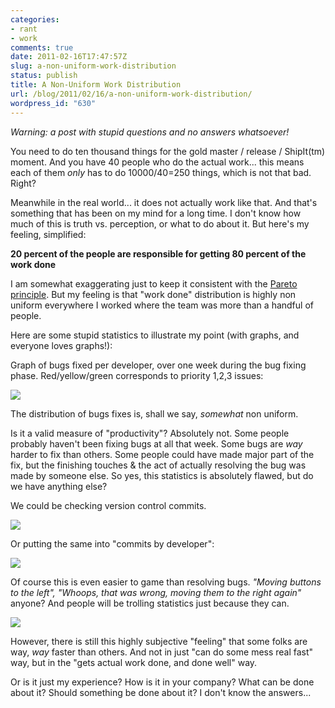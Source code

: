 ```yaml
---
categories:
- rant
- work
comments: true
date: 2011-02-16T17:47:57Z
slug: a-non-uniform-work-distribution
status: publish
title: A Non-Uniform Work Distribution
url: /blog/2011/02/16/a-non-uniform-work-distribution/
wordpress_id: "630"
---
```


_Warning: a post with stupid questions and no answers whatsoever!_

You need to do ten thousand things for the gold master / release / ShipIt(tm) moment. And you have 40 people who do the actual work... this means each of them _only_ has to do 10000/40=250 things, which is not that bad. Right?

Meanwhile in the real world... it does not actually work like that. And that's something that has been on my mind for a long time. I don't know how much of this is truth vs. perception, or what to do about it. But here's my feeling, simplified:

**20 percent of the people are responsible for getting 80 percent of the work done**

I am somewhat exaggerating just to keep it consistent with the [Pareto principle](http://en.wikipedia.org/wiki/Pareto_principle). But my feeling is that "work done" distribution is highly non uniform everywhere I worked where the team was more than a handful of people.

Here are some stupid statistics to illustrate my point (with graphs, and everyone loves graphs!):

Graph of bugs fixed per developer, over one week during the bug fixing phase. Red/yellow/green corresponds to priority 1,2,3 issues:

[![](http://aras-p.info/blog/wp-content/uploads/2011/02/graphbugs.png)](http://aras-p.info/blog/wp-content/uploads/2011/02/graphbugs.png)

The distribution of bugs fixes is, shall we say, _somewhat_ non uniform.

Is it a valid measure of "productivity"? Absolutely not. Some people probably haven't been fixing bugs at all that week. Some bugs are _way_ harder to fix than others. Some people could have made major part of the fix, but the finishing touches & the act of actually resolving the bug was made by someone else. So yes, this statistics is absolutely flawed, but do we have anything else?

We could be checking version control commits.

[![](http://aras-p.info/blog/wp-content/uploads/2011/02/svntimeline-500x243.png)](http://aras-p.info/blog/wp-content/uploads/2011/02/svntimeline.png)

Or putting the same into "commits by developer":

[![](http://aras-p.info/blog/wp-content/uploads/2011/02/svnauthor-500x269.png)](http://aras-p.info/blog/wp-content/uploads/2011/02/svnauthor.png)

Of course this is even easier to game than resolving bugs. _"Moving buttons to the left", "Whoops, that was wrong, moving them to the right again"_ anyone? And people will be trolling statistics just because they can.

[![](http://aras-p.info/blog/wp-content/uploads/2011/02/svntroll.png)](http://aras-p.info/blog/wp-content/uploads/2011/02/svntroll.png)

However, there is still this highly subjective "feeling" that some folks are way, _way_ faster than others. And not in just "can do some mess real fast" way, but in the "gets actual work done, and done well" way.

Or is it just my experience? How is it in your company? What can be done about it? Should something be done about it? I don't know the answers...
